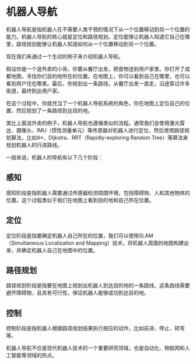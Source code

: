 # 机器人导航

机器人导航是指机器人在不需要人类干预的情况下从一个位置移动到另一个位置的能力。机器人导航的核心就是定位和路径规划。定位能够让机器人知道它自己在哪里，路径规划能够让机器人知道如何从一个位置移动到另一个位置。

现在我们来通过一个生动的例子来介绍机器人导航。

假设你是一个送外卖的小哥。你要从餐厅出发，把食物送到用户家里。你打开了成都地图，寻找你们目的地所在的位置。在地图上，你可以看到自己在哪里，也可以看到用户住在哪里。最后，你规划出一条路线，从餐厅出发一直走，沿途穿过许多街道，最终到达用户家。

在这个过程中，你就充当了一个机器人导航系统的角色，你在地图上定位自己的位置，然后规划了一条路径到达目的地。

类比上面送外卖的例子，机器人导航也遵循类似的流程。通常我们会使用激光雷达、摄像头、IMU（惯性测量单元）等传感器对机器人进行定位，然后使用路径规划算法，比如A*、Dijkstra、RRT（Rapidly-exploring Random Tree）等算法来规划机器人的行进路线。

一般来说，机器人的导航有以下几个阶段：

## 感知

感知阶段是指机器人需要通过传感器检测周围环境，包括障碍物、人和其他物体的位置。这个过程类似于我们在地图上看到目的地和自己所在位置。

## 定位

定位阶段是指要确定机器人自己所在的位置，我们可以使用SLAM（Simultaneous Localization and Mapping）技术，将机器人周围的地图构建出来，并确定机器人自己在地图中的位置。

## 路径规划

路径规划阶段是指要在地图上规划出机器人到达目的地的一条路线，这条路线需要避开障碍物，且具有可行性，保证机器人能够成功到达目的地。

## 控制

控制阶段是指机器人根据路径规划结果执行相应的动作，比如前进、停止、转弯等。

机器人导航不仅是现代机器人技术的一个重要研究领域，也是自动化、物联网和人工智能等领域的热点。